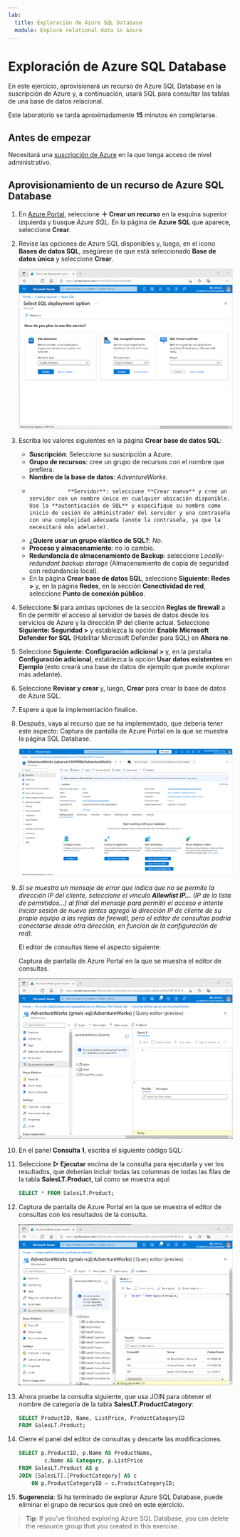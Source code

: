 ```yaml
---
lab:
  title: Exploración de Azure SQL Database
  module: Explore relational data in Azure
---
```


# <a name="explore-azure-sql-database"></a>Exploración de Azure SQL Database

En este ejercicio, aprovisionará un recurso de Azure SQL Database en la suscripción de Azure y, a continuación, usará SQL para consultar las tablas de una base de datos relacional.

Este laboratorio se tarda aproximadamente **15** minutos en completarse.

## <a name="before-you-start"></a>Antes de empezar

Necesitará una [suscripción de Azure](https://azure.microsoft.com/free) en la que tenga acceso de nivel administrativo.

## <a name="provision-an-azure-sql-database-resource"></a>Aprovisionamiento de un recurso de Azure SQL Database

1. En [Azure Portal](https://portal.azure.com?azure-portal=true), seleccione **&#65291; Crear un recurso** en la esquina superior izquierda y busque *Azure SQL*. En la página de **Azure SQL** que aparece, seleccione **Crear**.

1. Revise las opciones de Azure SQL disponibles y, luego, en el icono **Bases de datos SQL**, asegúrese de que está seleccionado **Base de datos única** y seleccione **Crear**.

    ![Captura de pantalla de Azure Portal en la que se muestra la página Azure SQL.](images//azure-sql-portal.png)

1. Escriba los valores siguientes en la página **Crear base de datos SQL**:
    - **Suscripción**: Seleccione su suscripción a Azure.
    - **Grupo de recursos**: cree un grupo de recursos con el nombre que prefiera.
    - **Nombre de la base de datos**: *AdventureWorks*.
    -                 **Servidor**: seleccione **Crear nuevo** y cree un servidor con un nombre único en cualquier ubicación disponible. Use la **autenticación de SQL** y especifique su nombre como inicio de sesión de administrador del servidor y una contraseña con una complejidad adecuada (anote la contraseña, ya que la necesitará más adelante).
    - **¿Quiere usar un grupo elástico de SQL?**: *No*.
    - **Proceso y almacenamiento**: no lo cambie.
    - **Redundancia de almacenamiento de Backup**: seleccione *Locally-redundant backup storage* (Almacenamiento de copia de seguridad con redundancia local).
    - En la página **Crear base de datos SQL**, seleccione **Siguiente: Redes >** y, en la página **Redes**, en la sección **Conectividad de red**, seleccione **Punto de conexión público**.

1. Seleccione **Sí** para ambas opciones de la sección **Reglas de firewall** a fin de permitir el acceso al servidor de bases de datos desde los servicios de Azure y la dirección IP del cliente actual. Seleccione **Siguiente: Seguridad >** y establezca la opción **Enable Microsoft Defender for SQL** (Habilitar Microsoft Defender para SQL) en **Ahora no**.

1. Seleccione **Siguiente: Configuración adicional >** y, en la pestaña **Configuración adicional**, establezca la opción **Usar datos existentes** en **Ejemplo** (esto creará una base de datos de ejemplo que puede explorar más adelante).

1. Seleccione **Revisar y crear** y, luego, **Crear** para crear la base de datos de Azure SQL.

1. Espere a que la implementación finalice.

1. Después, vaya al recurso que se ha implementado, que debería tener este aspecto: Captura de pantalla de Azure Portal en la que se muestra la página SQL Database.

    ![En el panel del lado izquierdo de la página, seleccione **Editor de consultas (versión preliminar)** e inicie sesión con el inicio de sesión de administrador y la contraseña que especificó para el servidor.](images//sql-database-portal.png)

1. *Si se muestra un mensaje de error que indica que no se permite la dirección IP del cliente, seleccione el vínculo **Allowlist IP…** (IP de la lista de permitidos…) al final del mensaje para permitir el acceso e intente iniciar sesión de nuevo (antes agregó la dirección IP de cliente de su propio equipo a las reglas de firewall, pero el editor de consultas podría conectarse desde otra dirección, en función de la configuración de red).*
    
    El editor de consultas tiene el aspecto siguiente:
    
    Captura de pantalla de Azure Portal en la que se muestra el editor de consultas.
    
    ![Expanda la carpeta **Tablas** para ver las tablas de la base de datos.](images//query-editor.png)

1. En el panel **Consulta 1**, escriba el siguiente código SQL:

1. Seleccione **&#9655; Ejecutar** encima de la consulta para ejecutarla y ver los resultados, que deberían incluir todas las columnas de todas las filas de la tabla **SalesLT.Product**, tal como se muestra aquí:

    ```sql
    SELECT * FROM SalesLT.Product;
    ```

1. Captura de pantalla de Azure Portal en la que se muestra el editor de consultas con los resultados de la consulta.

    ![Reemplace la instrucción SELECT por el código siguiente y, luego, seleccione **&#9655; Ejecutar** para ejecutar la nueva consulta y revisar los resultados (se incluyen solo las columnas **ProductID**, **Name**, **ListPrice** y **ProductCategoryID**):](images//sql-query-results.png)

1. Ahora pruebe la consulta siguiente, que usa JOIN para obtener el nombre de categoría de la tabla **SalesLT.ProductCategory**:

    ```sql
    SELECT ProductID, Name, ListPrice, ProductCategoryID
    FROM SalesLT.Product;
    ```

1. Cierre el panel del editor de consultas y descarte las modificaciones.

    ```sql
    SELECT p.ProductID, p.Name AS ProductName,
            c.Name AS Category, p.ListPrice
    FROM SalesLT.Product AS p
    JOIN [SalesLT].[ProductCategory] AS c
        ON p.ProductCategoryID = c.ProductCategoryID;
    ```

1. **Sugerencia**: Si ha terminado de explorar Azure SQL Database, puede eliminar el grupo de recursos que creó en este ejercicio.

> <bpt id="p1">**</bpt>Tip<ept id="p1">**</ept>: If you've finished exploring Azure SQL Database, you can delete the resource group that you created in this exercise.
